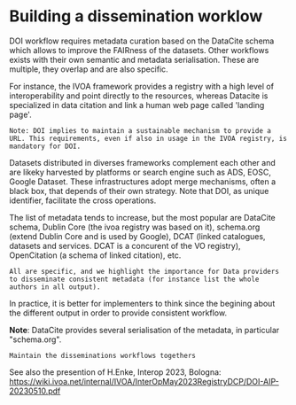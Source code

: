 # Building a dissemination worklow
DOI workflow requires metadata curation based on the DataCite schema which allows to improve the FAIRness of the datasets. Other workflows exists with their own semantic and metadata serialisation. These are multiple, they overlap and are also specific.

For instance, the IVOA framework provides a registry with a high level  of interoperability and point directly to the resources, whereas Datacite is specialized in data citation and link a human web page called 'landing page'.

```
Note: DOI implies to maintain a sustainable mechanism to provide a URL. This requirements, even if also in usage in the IVOA registry, is mandatory for DOI.
```

Datasets distributed in diverses frameworks complement each other and are likeky harvested by platforms or search engine such as ADS, EOSC, Google Dataset. These infrastructures adopt merge mechanisms, often a black box, that depends of their own strategy. Note that DOI, as unique identifier, facilitate the cross operations.

The list of metadata tends to increase, but the most popular are DataCite schema, Dublin Core (the ivoa registry was based on it), schema.org (extend Dublin Core and is used by Google), DCAT (linked catalogues, datasets and services. DCAT is a concurent of the VO registry), OpenCitation (a schema of linked citation),  etc.

```
All are specific, and we highlight the importance for Data providers to disseminate consistent metadata (for instance list the whole authors in all output).
```

In practice, it is better for implementers to think since the begining about the different output in order to provide consistent workflow.

**Note**: DataCite provides several serialisation of the metadata, in particular "schema.org".

```
Maintain the disseminations workflows togethers
```
See also the presention of H.Enke, Interop 2023, Bologna: https://wiki.ivoa.net/internal/IVOA/InterOpMay2023RegistryDCP/DOI-AIP-20230510.pdf


